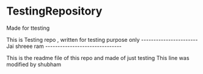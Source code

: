 # TestingRepository
Made for ttesting

This is Testing repo , written for testing purpose only 
-----------------------Jai shreee ram -------------------------------



This is the readme file of this repo and made of just testing 
This line was modified by shubham

